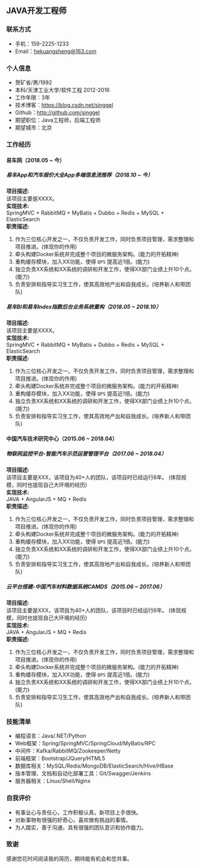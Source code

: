 ## JAVA开发工程师
### 联系方式
- 手机：159-2225-1233
- Email：hekuangsheng@163.com

### 个人信息
 - 贺矿省/男/1992 
 - 本科/天津工业大学/软件工程 2012-2016
 - 工作年限：3年
 - 技术博客：https://blog.csdn.net/singgel
 - Github：http://github.com/singgel
 - 期望职位：Java工程师，后端工程师
 - 期望城市：北京

### 工作经历
#### 易车网（2018.05 ~ 今）
##### 易车App和汽车报价大全App多端信息流推荐（2018.10 ~ 今）
**项目描述:**  
该项目主要是XXXX。  
**实现技术:**  
SpringMVC + RabbitMQ + MyBatis + Dubbo + Redis + MySQL + ElasticSearch  
**职责描述:**  
1. 作为三位核心开发之一，不仅负责开发工作，同时负责项目管理，需求整理和项目推进。(体现你的作用)
2. 牵头构建Docker系统并完成整个项目的微服务架构。(能力的开拓精神)
3. 重构缓存模块，加入XX功能，使得 `QPS` 提高近1倍。(能力)
4. 独立负责XX系统和XX系统的调研和开发工作，使得XX部门业绩上升10个点。(能力)
5. 负责安排和指导实习生工作，使其高效地产出和自我成长。(培养新人和带团队)

##### 易车BI和易车Index指数后台业务系统重构（2018.05 ~ 2018.10）
**项目描述:**  
该项目主要是XXXX。  
**实现技术:**  
SpringMVC + RabbitMQ + MyBatis + Dubbo + Redis + MySQL + ElasticSearch  
**职责描述:**  
1. 作为三位核心开发之一，不仅负责开发工作，同时负责项目管理，需求整理和项目推进。(体现你的作用)
2. 牵头构建Docker系统并完成整个项目的微服务架构。(能力的开拓精神)
3. 重构缓存模块，加入XX功能，使得 `QPS` 提高近1倍。(能力)
4. 独立负责XX系统和XX系统的调研和开发工作，使得XX部门业绩上升10个点。(能力)
5. 负责安排和指导实习生工作，使其高效地产出和自我成长。(培养新人和带团队)

#### 中国汽车技术研究中心（2015.06 ~ 2018.04）
##### 物联网监控平台-智能汽车示范运营管理平台（2017.06 ~ 2018.04）
**项目描述:**  
该项目主要是XXX，该项目为40+人的团队，该项目时已经运行6年。 (体现规模，同时也提现自己大环境的经历)   
**实现技术:**  
JAVA + AngularJS + MQ + Redis  
**职责描述:**  
1. 作为三位核心开发之一，不仅负责开发工作，同时负责项目管理，需求整理和项目推进。(体现你的作用)
2. 牵头构建Docker系统并完成整个项目的微服务架构。(能力的开拓精神)
3. 重构缓存模块，加入XX功能，使得 `QPS` 提高近1倍。(能力)
4. 独立负责XX系统和XX系统的调研和开发工作，使得XX部门业绩上升10个点。(能力)
5. 负责安排和指导实习生工作，使其高效地产出和自我成长。(培养新人和带团队)

##### 云平台搭建-中国汽车材料数据系统CAMDS（2015.06 ~ 2017.06）
**项目描述:**  
该项目主要是XXX，该项目为40+人的团队，该项目时已经运行6年。 (体现规模，同时也提现自己大环境的经历)   
**实现技术:**  
JAVA + AngularJS + MQ + Redis  
**职责描述:**  
1. 作为三位核心开发之一，不仅负责开发工作，同时负责项目管理，需求整理和项目推进。(体现你的作用)
2. 牵头构建Docker系统并完成整个项目的微服务架构。(能力的开拓精神)
3. 重构缓存模块，加入XX功能，使得 `QPS` 提高近1倍。(能力)
4. 独立负责XX系统和XX系统的调研和开发工作，使得XX部门业绩上升10个点。(能力)
5. 负责安排和指导实习生工作，使其高效地产出和自我成长。(培养新人和带团队)

### 技能清单
- 编程语言：Java/.NET/Python
- Web框架：Spring/SpringMVC/SpringCloud/MyBatis/RPC
- 中间件：Kafka/RabbitMQ/Zookeeper/Netty
- 前端框架：Bootstrap/JQuery/HTML5
- 数据库相关：MySQL/Redis/MongoDB/ElasticSearch/Hive/HBase
- 版本管理、文档和自动化部署工具：Git/Swagger/Jenkins
- 服务器相关：Linux/Shell/Nginx

### 自我评价
- 有事业心与责任心，工作积极认真，新项目上手很快。
- 对新事物有很强的好奇心，喜欢做有挑战的事情。
- 为人踏实，善于沟通，具有很强的团队意识和协作能力。
### 致谢
感谢您花时间阅读我的简历，期待能有机会和您共事。
